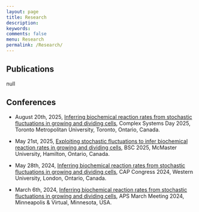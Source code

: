 ```yaml
---
layout: page
title: Research
description: 
keywords: 
comments: false
menu: Research
permalink: /Research/
---
```


## Publications

null

## Conferences

- August 20th, 2025, [Inferring biochemical reaction rates from stochastic fluctuations in growing and dividing cells](https://www.instagram.com/p/DNqYyOXx97L/), Complex Systems Day 2025, Toronto Metropolitan University, Toronto, Ontario, Canada.

- May 21st, 2025, [Exploiting stochastic fluctuations to infer biochemical reaction rates in growing and dividing cells](https://event.fourwaves.com/bsc2025/pages/746ea6e8-bb53-4dc5-8512-74a92f46534b), BSC 2025, McMaster University, Hamilton, Ontario, Canada.

- May 28th, 2024, [Inferring biochemical reaction rates from stochastic fluctuations in growing and dividing cells](https://indico.cern.ch/event/1316311/contributions/5866429/), CAP Congress 2024, Western University, London, Ontario, Canada.

- March 6th, 2024, [Inferring biochemical reaction rates from stochastic fluctuations in growing and dividing cells](https://meetings.aps.org/Meeting/MAR24/Session/HH02.5), APS March Meeting 2024, Minneapolis & Virtual, Minnesota, USA.

